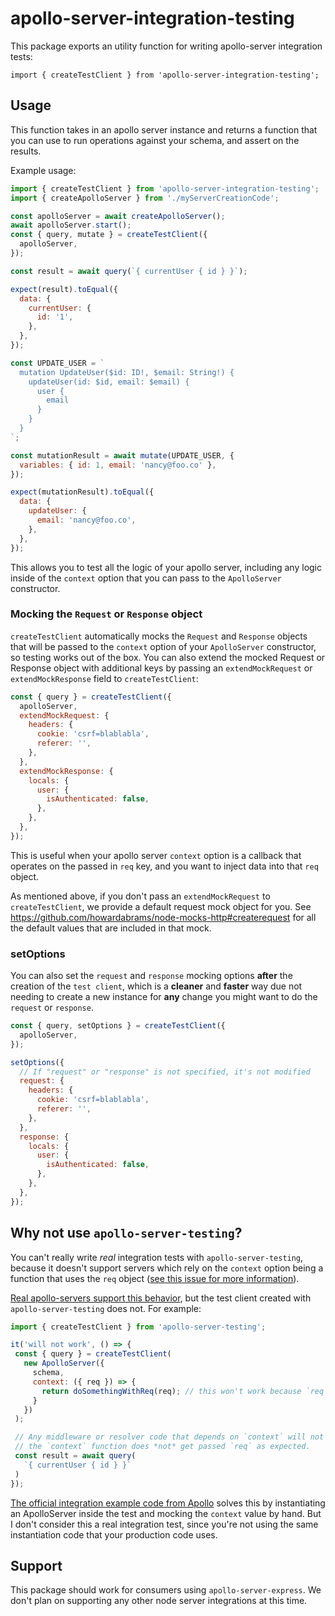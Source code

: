 # apollo-server-integration-testing

This package exports an utility function for writing apollo-server integration tests:

```
import { createTestClient } from 'apollo-server-integration-testing';
```

## Usage

This function takes in an apollo server instance and returns a function that you can use to run operations against your schema, and assert on the results.

Example usage:

```js
import { createTestClient } from 'apollo-server-integration-testing';
import { createApolloServer } from './myServerCreationCode';

const apolloServer = await createApolloServer();
await apolloServer.start();
const { query, mutate } = createTestClient({
  apolloServer,
});

const result = await query(`{ currentUser { id } }`);

expect(result).toEqual({
  data: {
    currentUser: {
      id: '1',
    },
  },
});

const UPDATE_USER = `
  mutation UpdateUser($id: ID!, $email: String!) {
    updateUser(id: $id, email: $email) {
      user {
        email
      }
    }
  }
`;

const mutationResult = await mutate(UPDATE_USER, {
  variables: { id: 1, email: 'nancy@foo.co' },
});

expect(mutationResult).toEqual({
  data: {
    updateUser: {
      email: 'nancy@foo.co',
    },
  },
});
```

This allows you to test all the logic of your apollo server, including any logic inside of the `context` option that you can pass to the `ApolloServer` constructor.

### Mocking the `Request` or `Response` object

`createTestClient` automatically mocks the `Request` and `Response` objects that will be passed to the `context` option of your `ApolloServer` constructor, so testing works out of the box.
You can also extend the mocked Request or Response object with additional keys by passing an `extendMockRequest` or `extendMockResponse` field to `createTestClient`:

```js
const { query } = createTestClient({
  apolloServer,
  extendMockRequest: {
    headers: {
      cookie: 'csrf=blablabla',
      referer: '',
    },
  },
  extendMockResponse: {
    locals: {
      user: {
        isAuthenticated: false,
      },
    },
  },
});
```

This is useful when your apollo server `context` option is a callback that operates on the passed in `req` key, and you want to inject data into that `req` object.

As mentioned above, if you don't pass an `extendMockRequest` to `createTestClient`, we provide a default request mock object for you. See https://github.com/howardabrams/node-mocks-http#createrequest for all the default values that are included in that mock.

### setOptions

You can also set the `request` and `response` mocking options **after** the creation of the `test client`, which is a **cleaner** and **faster** way due not needing to create a new instance for **any** change you might want to do the `request` or `response`.

```js
const { query, setOptions } = createTestClient({
  apolloServer,
});

setOptions({
  // If "request" or "response" is not specified, it's not modified
  request: {
    headers: {
      cookie: 'csrf=blablabla',
      referer: '',
    },
  },
  response: {
    locals: {
      user: {
        isAuthenticated: false,
      },
    },
  },
});
```

## Why not use `apollo-server-testing`?

You can't really write _real_ integration tests with `apollo-server-testing`, because it doesn't support servers which rely on the `context` option being a function that uses the `req` object ([see this issue for more information](https://github.com/apollographql/apollo-server/issues/2277)).

[Real apollo-servers support this behavior](https://www.apollographql.com/docs/apollo-server/essentials/data/#context-argument), but the test client created with `apollo-server-testing` does not. For example:

```js
import { createTestClient } from 'apollo-server-testing';

it('will not work', () => {
 const { query } = createTestClient(
   new ApolloServer({
     schema,
     context: ({ req }) => {
       return doSomethingWithReq(req); // this won't work because `req` is `undefined`.
     }
   })
 );

 // Any middleware or resolver code that depends on `context` will not work when this runs, because
 // the `context` function does *not* get passed `req` as expected.
 const result = await query(
   `{ currentUser { id } }`
 )
});
```

[The official integration example code from Apollo](https://github.com/apollographql/fullstack-tutorial/blob/6988f6948668ccc2dea3f7a216dd44bdf25a0b9f/final/server/src/__tests__/integration.js#L68-L74) solves this by instantiating an ApolloServer inside the test and mocking the `context` value by hand. But I don't consider this a real integration test, since you're not using the same instantiation code that your production code uses.

## Support

This package should work for consumers using `apollo-server-express`. We don't plan on supporting any other node server integrations at this time.
